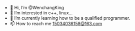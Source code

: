 - 👋 Hi, I’m @WenchangKing
- 👀 I’m interested in c++, linux...
- 🌱 I’m currently learning how to be a qualified programmer.
- 📫 How to reach me 15034036158@163.com

<!---
WenchangKing/WenchangKing is a ✨ special ✨ repository because its `README.md` (this file) appears on your GitHub profile.
You can click the Preview link to take a look at your changes.
--->
